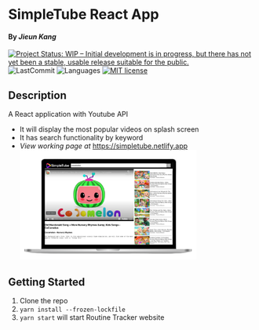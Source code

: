 # SimpleTube React App

#### By **_Jieun Kang_**

[![Project Status: WIP – Initial development is in progress, but there has not yet been a stable, usable release suitable for the public.](https://www.repostatus.org/badges/latest/wip.svg)](https://www.repostatus.org/#wip)
![LastCommit](https://img.shields.io/github/last-commit/jieunkang-101/react_simpletube)
![Languages](https://img.shields.io/github/languages/top/jieunkang-101/react_simpletube)
[![MIT license](https://img.shields.io/badge/License-MIT-orange.svg)](https://lbesson.mit-license.org/)

## Description

A React application with Youtube API

- It will display the most popular videos on splash screen
- It has search functionality by keyword
- _View working page at_ https://simpletube.netlify.app
  <img src='./public/images/react_simpletube.png' width="360px">

## Getting Started

1. Clone the repo
1. `yarn install --frozen-lockfile`
1. `yarn start` will start Routine Tracker website
